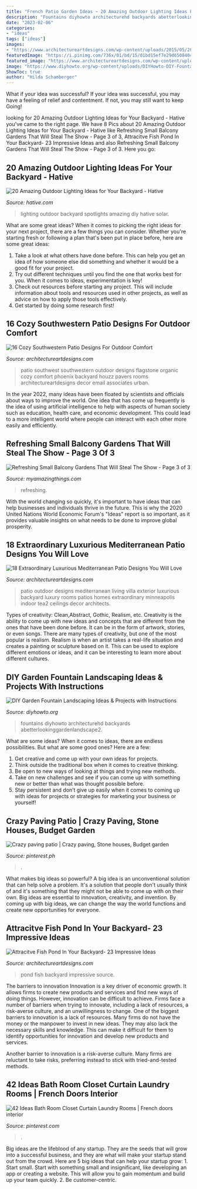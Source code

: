 ```yaml
---
title: "French Patio Garden Ideas ~ 20 Amazing Outdoor Lighting Ideas For Your Backyard"
description: "Fountains diyhowto architecturehd backyards abetterlookinggardenlandscape2"
date: "2023-02-06"
categories:
- "ideas"
tags: ["ideas"]
images:
- "https://www.architectureartdesigns.com/wp-content/uploads/2015/05/206-630x441.jpg"
featuredImage: "https://i.pinimg.com/736x/01/bd/15/01bd15ef7e29d6508404a231f7743739.jpg"
featured_image: "https://www.architectureartdesigns.com/wp-content/uploads/2016/04/16-Cozy-Southwestern-Patio-Designs-For-Outdoor-Comfort-13.jpg"
image: "https://www.diyhowto.org/wp-content/uploads/DIYHowto-DIY-Fountain-Landscaping-Idea-08.jpg"
ShowToc: true
author: "Hilda Schamberger"
---
```



What if your idea was successful?
If your idea was successful, you may have a feeling of relief and contentment. If not, you may still want to keep Going!

	

		
looking for 20 Amazing Outdoor Lighting Ideas for Your Backyard - Hative you've came to the right page. We have 8 Pics about 20 Amazing Outdoor Lighting Ideas for Your Backyard - Hative like Refreshing Small Balcony Gardens That Will Steal The Show - Page 3 of 3, Attracitve Fish Pond In Your Backyard- 23 Impressive Ideas and also Refreshing Small Balcony Gardens That Will Steal The Show - Page 3 of 3. Here you go:
		
    
## 20 Amazing Outdoor Lighting Ideas For Your Backyard - Hative

<img loading=lazy src="https://hative.com/wp-content/uploads/2017/06/outdoor-lighting/15-outdoor-lighting-diy-ideas-tutorials.jpg" onerror="this.onerror=null;this.src='https://tse2.mm.bing.net/th?id=OIP.ZrGT-a-LHrxS8LB6H3hSEQHaPq&amp;pid=15.1';" alt="20 Amazing Outdoor Lighting Ideas for Your Backyard - Hative">

_Source: hative.com_

>lighting outdoor backyard spotlights amazing diy hative solar. 

	

What are some great ideas?
When it comes to picking the right ideas for your next project, there are a few things you can consider. Whether you're starting fresh or following a plan that's been put in place before, here are some great ideas:
1. Take a look at what others have done before. This can help you get an idea of how someone else did something and whether it would be a good fit for your project. 
2. Try out different techniques until you find the one that works best for you. When it comes to ideas, experimentation is key! 
3. Check out resources before starting any project. This will include information about tools and resources used in other projects, as well as advice on how to apply those tools effectively. 
4. Get started by doing some research first!

    
## 16 Cozy Southwestern Patio Designs For Outdoor Comfort

<img loading=lazy src="https://www.architectureartdesigns.com/wp-content/uploads/2016/04/16-Cozy-Southwestern-Patio-Designs-For-Outdoor-Comfort-13.jpg" onerror="this.onerror=null;this.src='https://tse1.mm.bing.net/th?id=OIP.tsLVXhbqJYcH0KiqZftrSQHaFZ&amp;pid=15.1';" alt="16 Cozy Southwestern Patio Designs For Outdoor Comfort">

_Source: architectureartdesigns.com_

>patio southwest southwestern outdoor designs flagstone organic cozy comfort phoenix backyard houzz pavers rooms architectureartdesigns decor email associates urban. 

	

In the year 2022, many ideas have been floated by scientists and officials about ways to improve the world. One idea that has come up frequently is the idea of using artificial intelligence to help with aspects of human society such as education, health care, and economic development. This could lead to a more intelligent world where people can interact with each other more easily and efficiently.

    
## Refreshing Small Balcony Gardens That Will Steal The Show - Page 3 Of 3

<img loading=lazy src="https://myamazingthings.com/wp-content/uploads/2017/04/Small-Balcony-Garden-ideas-3.jpg" onerror="this.onerror=null;this.src='https://tse4.mm.bing.net/th?id=OIP.nKrD3nrKu6oEonUyjamFxgHaLH&amp;pid=15.1';" alt="Refreshing Small Balcony Gardens That Will Steal The Show - Page 3 of 3">

_Source: myamazingthings.com_

>refreshing. 

	

With the world changing so quickly, it's important to have ideas that can help businesses and individuals thrive in the future. This is why the 2020 United Nations World Economic Forum's "Ideas" report is so important, as it provides valuable insights on what needs to be done to improve global prosperity.

    
## 18 Extraordinary Luxurious Mediterranean Patio Designs You Will Love

<img loading=lazy src="https://www.architectureartdesigns.com/wp-content/uploads/2015/03/18-Extraordinary-Luxurious-Mediterranean-Patio-Designs-You-Will-Love-13-630x956.jpg" onerror="this.onerror=null;this.src='https://tse4.mm.bing.net/th?id=OIP.WVrwV5Y6cF_mJPdC3b-PpQHaLP&amp;pid=15.1';" alt="18 Extraordinary Luxurious Mediterranean Patio Designs You Will Love">

_Source: architectureartdesigns.com_

>patio outdoor designs mediterranean living villa exterior luxurious backyard luxury rooms patios homes extraordinary minneapolis indoor tea2 ceilings decor architects. 

	

Types of creativity: Clean,Abstract, Gothic, Realism, etc.
Creativity is the ability to come up with new ideas and concepts that are different from the ones that have been done before. It can be in the form of artwork, stories, or even songs. There are many types of creativity, but one of the most popular is realism. Realism is when an artist takes a real-life situation and creates a painting or sculpture based on it. This can be used to explore different emotions or ideas, and it can be interesting to learn more about different cultures.

    
## DIY Garden Fountain Landscaping Ideas &amp; Projects With Instructions

<img loading=lazy src="https://www.diyhowto.org/wp-content/uploads/DIYHowto-DIY-Fountain-Landscaping-Idea-08.jpg" onerror="this.onerror=null;this.src='https://tse2.mm.bing.net/th?id=OIP.ffIQYDO5Nn2Rk8gB2C6sewHaRq&amp;pid=15.1';" alt="DIY Garden Fountain Landscaping Ideas &amp; Projects with Instructions">

_Source: diyhowto.org_

>fountains diyhowto architecturehd backyards abetterlookinggardenlandscape2. 

	

What are some ideas?
When it comes to ideas, there are endless possibilities. But what are some good ones? Here are a few: 
1. Get creative and come up with your own ideas for projects.
2. Think outside the traditional box when it comes to creative thinking.
3. Be open to new ways of looking at things and trying new methods.
4. Take on new challenges and see if you can come up with something new or better than what was thought possible before. 
5. Stay persistent and don’t give up easily when it comes to coming up with ideas for projects or strategies for marketing your business or yourself!

    
## Crazy Paving Patio | Crazy Paving, Stone Houses, Budget Garden

<img loading=lazy src="https://i.pinimg.com/736x/54/97/ed/5497edd84df17661637511e22c35bc85.jpg" onerror="this.onerror=null;this.src='https://tse2.mm.bing.net/th?id=OIP._gv0gAe3HksiIwZrzJ81ogHaJ3&amp;pid=15.1';" alt="Crazy paving patio | Crazy paving, Stone houses, Budget garden">

_Source: pinterest.ph_

>. 

	

What makes big ideas so powerful?
A big idea is an unconventional solution that can help solve a problem. It's a solution that people don't usually think of and it's something that they might not be able to come up with on their own. Big ideas are essential to innovation, creativity, and invention. By coming up with big ideas, we can change the way the world functions and create new opportunities for everyone.

    
## Attracitve Fish Pond In Your Backyard- 23 Impressive Ideas

<img loading=lazy src="https://www.architectureartdesigns.com/wp-content/uploads/2015/05/206-630x441.jpg" onerror="this.onerror=null;this.src='https://tse1.mm.bing.net/th?id=OIP.7ClpVcLy96jVCcPPpVmXRAHaFL&amp;pid=15.1';" alt="Attracitve Fish Pond In Your Backyard- 23 Impressive Ideas">

_Source: architectureartdesigns.com_

>pond fish backyard impressive source. 

	

The barriers to innovation
Innovation is a key driver of economic growth. It allows firms to create new products and services and find new ways of doing things. However, innovation can be difficult to achieve. Firms face a number of barriers when trying to innovate, including a lack of resources, a risk-averse culture, and an unwillingness to change.
One of the biggest barriers to innovation is a lack of resources. Many firms do not have the money or the manpower to invest in new ideas. They may also lack the necessary skills and knowledge. This can make it difficult for them to identify opportunities for innovation and develop new products and services.

Another barrier to innovation is a risk-averse culture. Many firms are reluctant to take risks, preferring instead to stick with tried-and-tested methods.

    
## 42 Ideas Bath Room Closet Curtain Laundry Rooms | French Doors Interior

<img loading=lazy src="https://i.pinimg.com/736x/01/bd/15/01bd15ef7e29d6508404a231f7743739.jpg" onerror="this.onerror=null;this.src='https://tse3.mm.bing.net/th?id=OIP.GHrLDt5ebeGLJMrNpC7rEAAAAA&amp;pid=15.1';" alt="42 Ideas Bath Room Closet Curtain Laundry Rooms | French doors interior">

_Source: pinterest.com_

>. 

	

Big ideas are the lifeblood of any startup. They are the seeds that will grow into a successful business, and they are what will make your startup stand out from the crowd. Here are 5 big ideas that can help your startup grow: 1. Start small. Start with something small and insignificant, like developing an app or creating a website. This will allow you to gain momentum and build up your team quickly. 2. Be customer-centric.

